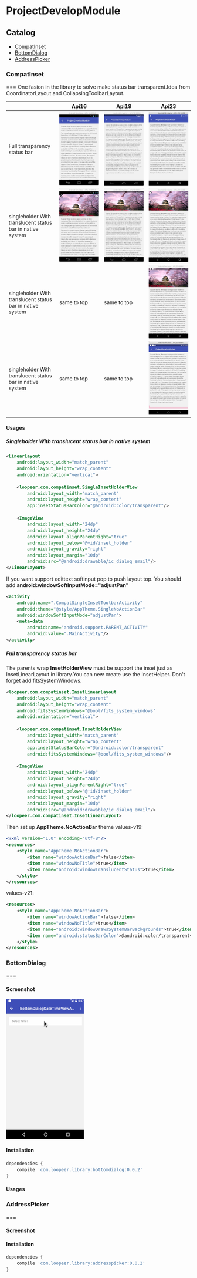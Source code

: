 # ProjectDevelopModule
## Catalog
* [CompatInset](#compatinset)
* [BottomDialog](#bottomdialog)
* [AddressPicker](#addresspicker)

### CompatInset
===
One fasion in the library to solve make status bar transparent.Idea from CoordinatorLayout and CollapsingToolbarLayout. 

||Api16|Api19|Api23|
|---|---|---|---|
|Full transparency status bar|![](/screenshot/inset_image/inset_tool_16.png)|![](/screenshot/inset_image/inset_tool_19.png)|![Full transparency status bar](/screenshot/inset_image/inset_tool_23.png)|
|singleholder With translucent status bar in native system|![](/screenshot/inset_image/inset_image_16.png)|![](/screenshot/inset_image/inset_image_19.png)|![](/screenshot/inset_image/inset_image_23.png)|
|singleholder With translucent status bar in native system|same to top|same to top|![](/screenshot/inset_image/single_inset_image_23.png)|
|singleholder With translucent status bar in native system|same to top|same to top|![](/screenshot/inset_image/single_inset_tool_23.png)|  

#### Usages
##### Singleholder With translucent status bar in native system
```xml
<LinearLayout
    android:layout_width="match_parent"
    android:layout_height="wrap_content"
    android:orientation="vertical">

    <loopeer.com.compatinset.SingleInsetHolderView
        android:layout_width="match_parent"
        android:layout_height="wrap_content"
        app:insetStatusBarColor="@android:color/transparent"/>

    <ImageView
        android:layout_width="24dp"
        android:layout_height="24dp"
        android:layout_alignParentRight="true"
        android:layout_below="@+id/inset_holder"
        android:layout_gravity="right"
        android:layout_margin="10dp"
        android:src="@android:drawable/ic_dialog_email"/>
</LinearLayout>
```
If you want support edittext softinput pop to push layout top. You should add **android:windowSoftInputMode="adjustPan"**
```xml
<activity
    android:name=".CompatSingleInsetToolbarActivity"
    android:theme="@style/AppTheme.SingleNoActionBar"
    android:windowSoftInputMode="adjustPan">
    <meta-data
        android:name="android.support.PARENT_ACTIVITY"
        android:value=".MainActivity"/>
</activity>
```
##### Full transparency status bar
The parents wrap **InsetHolderView** must be support the inset just as InsetLinearLayout in library.You can new create use the InsetHelper. Don't forget add fitsSystemWindows.
```xml
<loopeer.com.compatinset.InsetLinearLayout
    android:layout_width="match_parent"
    android:layout_height="wrap_content"
    android:fitsSystemWindows="@bool/fits_system_windows"
    android:orientation="vertical">

    <loopeer.com.compatinset.InsetHolderView
        android:layout_width="match_parent"
        android:layout_height="wrap_content"
        app:insetStatusBarColor="@android:color/transparent"
        android:fitsSystemWindows="@bool/fits_system_windows"/>

    <ImageView
        android:layout_width="24dp"
        android:layout_height="24dp"
        android:layout_alignParentRight="true"
        android:layout_below="@+id/inset_holder"
        android:layout_gravity="right"
        android:layout_margin="10dp"
        android:src="@android:drawable/ic_dialog_email"/>
</loopeer.com.compatinset.InsetLinearLayout>
```
Then set up **AppTheme.NoActionBar** theme
values-v19:
```xml
<?xml version="1.0" encoding="utf-8"?>
<resources>
    <style name="AppTheme.NoActionBar">
        <item name="windowActionBar">false</item>
        <item name="windowNoTitle">true</item>
        <item name="android:windowTranslucentStatus">true</item>
    </style>
</resources>
```
values-v21:
```xml
<resources>
    <style name="AppTheme.NoActionBar">
        <item name="windowActionBar">false</item>
        <item name="windowNoTitle">true</item>
        <item name="android:windowDrawsSystemBarBackgrounds">true</item>
        <item name="android:statusBarColor">@android:color/transparent</item>
    </style>
</resources>

```   

### BottomDialog
===
#### Screenshot
![](/screenshot/bottom_dialog/bottom_dialog_date_time.gif)
#### Installation
```groovy
dependencies {
    compile 'com.loopeer.library:bottomdialog:0.0.2'
}
```
#### Usages

### AddressPicker
===
#### Screenshot

#### Installation
```groovy
dependencies {
    compile 'com.loopeer.library:addresspicker:0.0.2'
}
```

